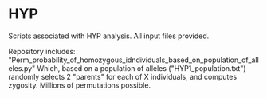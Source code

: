 # HYP
Scripts associated with HYP analysis.
All input files provided.

Repository includes:
"Perm_probability_of_homozygous_idndividuals_based_on_population_of_alleles.py"
Which, based on a population of alleles ("HYP1_population.txt") randomly selects 2 "parents" for each of X individuals, and computes zygosity. Millions of permutations possible.

